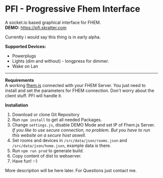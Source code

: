 # PFI - Progressive Fhem Interface
A socket.io based graphical interface for FHEM.  
**DEMO:** https://pfi.skratter.com

Currently i would say this thing is in early alpha.

**Supported Devices:**
- Powerplugs
- Lights (dim and without) - longpress for dimmer.
- Wake on Lan

---

**Requirements**  
A working [fhem.js](https://github.com/winne27/fhem.js) connected with your FHEM Server. You just need to install and set the parameters for FHEM connection. Don't worry about the client stuff. PFI will handle it.

**Installation**
1. Download or clone Git Repository
2. Run `npm install` to get all needed Packages.
3. Change `settings.js`, disable DEMO Mode and set IP of Fhem.js Server. *If you like to use secure connection, no problem. But you have to run this website on a secure host aswell.*
4. Set rooms and devices in `/src/data/json/rooms.json` and `/src/data/json/home.json`, example data is there.
5. Run `npm run prod` to generate build.
6. Copy content of dist to webserver.
7. Have fun! :-)

More description will be here later. For Questions just contact me.
